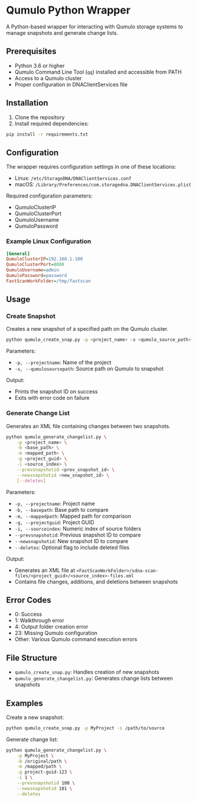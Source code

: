 # Qumulo Python Wrapper

A Python-based wrapper for interacting with Qumulo storage systems to manage snapshots and generate change lists.

## Prerequisites

- Python 3.6 or higher
- Qumulo Command Line Tool (`qq`) installed and accessible from PATH
- Access to a Qumulo cluster
- Proper configuration in DNAClientServices file

## Installation

1. Clone the repository
2. Install required dependencies:
```bash
pip install -r requirements.txt
```

## Configuration

The wrapper requires configuration settings in one of these locations:

- Linux: `/etc/StorageDNA/DNAClientServices.conf`
- macOS: `/Library/Preferences/com.storagedna.DNAClientServices.plist`

Required configuration parameters:
- QumuloClusterIP
- QumuloClusterPort
- QumuloUsername
- QumuloPassword

### Example Linux Configuration
```ini
[General]
QumuloClusterIP=192.168.1.100
QumuloClusterPort=8000
QumuloUsername=admin
QumuloPassword=password
FastScanWorkFolder=/tmp/fastscan
```

## Usage

### Create Snapshot
Creates a new snapshot of a specified path on the Qumulo cluster.

```bash
python qumulo_create_snap.py -p <project_name> -s <qumulo_source_path>
```

Parameters:
- `-p, --projectname`: Name of the project
- `-s, --qumulosourcepath`: Source path on Qumulo to snapshot

Output:
- Prints the snapshot ID on success
- Exits with error code on failure

### Generate Change List
Generates an XML file containing changes between two snapshots.

```bash
python qumulo_generate_changelist.py \
    -p <project_name> \
    -b <base_path> \
    -m <mapped_path> \
    -g <project_guid> \
    -i <source_index> \
    --prevsnapshotid <prev_snapshot_id> \
    --newsnapshotid <new_snapshot_id> \
    [--deletes]
```

Parameters:
- `-p, --projectname`: Project name
- `-b, --basepath`: Base path to compare
- `-m, --mappedpath`: Mapped path for comparison
- `-g, --projectguid`: Project GUID
- `-i, --sourceindex`: Numeric index of source folders
- `--prevsnapshotid`: Previous snapshot ID to compare
- `--newsnapshotid`: New snapshot ID to compare
- `--deletes`: Optional flag to include deleted files

Output:
- Generates an XML file at `<FastScanWorkFolder>/sdna-scan-files/<project_guid>/<source_index>-files.xml`
- Contains file changes, additions, and deletions between snapshots

## Error Codes

- 0: Success
- 1: Walkthrough error
- 4: Output folder creation error
- 23: Missing Qumulo configuration
- Other: Various Qumulo command execution errors

## File Structure

- `qumulo_create_snap.py`: Handles creation of new snapshots
- `qumulo_generate_changelist.py`: Generates change lists between snapshots

## Examples

Create a new snapshot:
```bash
python qumulo_create_snap.py -p MyProject -s /path/to/source
```

Generate change list:
```bash
python qumulo_generate_changelist.py \
    -p MyProject \
    -b /original/path \
    -m /mapped/path \
    -g project-guid-123 \
    -i 1 \
    --prevsnapshotid 100 \
    --newsnapshotid 101 \
    --deletes
```